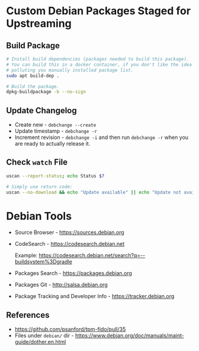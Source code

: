 # Custom Debian Packages Staged for Upstreaming

## Build Package

```bash
# Install build dependencies (packages needed to build this package).
# You can build this in a docker container, if you don't like the idea of
# polluting you manually installed package list.
sudo apt build-dep .

# Build the package.
dpkg-buildpackage -b --no-sign
```

## Update Changelog

* Create new - `debchange --create`
* Update timestamp - `debchange -r`
* Increment revision - `debchange -i` and then run `debchange -r` when you are
  ready to actually release it.


## Check `watch` File

```bash
uscan --report-status; echo Status $?

# Simply use return code:
uscan --no-download && echo "Update available" || echo "Update not available"
```

# Debian Tools

* Source Browser - https://sources.debian.org
* CodeSearch - https://codesearch.debian.net

  Example: https://codesearch.debian.net/search?q=--buildsystem%3Dgradle
* Packages Search - https://packages.debian.org
* Packages Git - http://salsa.debian.org
* Package Tracking and Developer Info - https://tracker.debian.org


## References

* https://github.com/psanford/tpm-fido/pull/35
* Files under `debian/` dir - https://www.debian.org/doc/manuals/maint-guide/dother.en.html
